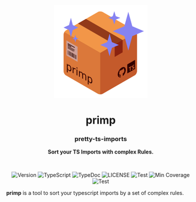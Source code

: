 <p align="center">
  <picture>
    <source srcset="media://primp.svg">
    <img width="250" src="./icon/primp.svg">
  </picture>
</p>
<h1 align="center">primp</h1>
<h3 align="center">pretty-ts-imports</h3>
<p align="center">
  <b>Sort your TS Imports with complex Rules.</b>
</p>

<br>

<p align="center">
<img alt="Version" src="https://img.shields.io/github/package-json/v/derPiepmatz/pretty-ts-imports?style=for-the-badge&color=8683F2"/>
<img alt="TypeScript" src="https://img.shields.io/github/package-json/dependency-version/derPiepmatz/pretty-ts-imports/typescript?color=3178C6&style=for-the-badge"/>
<img alt="TypeDoc" src="https://img.shields.io/github/package-json/dependency-version/derPiepmatz/pretty-ts-imports/dev/typedoc?color=9600ff&style=for-the-badge"/>
<img alt="LICENSE" src="https://img.shields.io/github/license/derPiepmatz/pretty-ts-imports?style=for-the-badge">
<img alt="Test" src="https://img.shields.io/github/workflow/status/derPiepmatz/pretty-ts-imports/test?label=Test&style=for-the-badge">
<img alt="Min Coverage" src="https://img.shields.io/nycrc/derPiepmatz/pretty-ts-imports?style=for-the-badge">
<img alt="Test" src="https://img.shields.io/github/workflow/status/derPiepmatz/pretty-ts-imports/coverage?label=Coverage&style=for-the-badge">
</p>

**primp** is a tool to sort your typescript imports by a set of complex rules.
